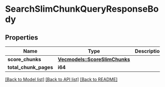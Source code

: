 # SearchSlimChunkQueryResponseBody

## Properties

Name | Type | Description | Notes
------------ | ------------- | ------------- | -------------
**score_chunks** | [**Vec<models::ScoreSlimChunks>**](ScoreSlimChunks.md) |  | 
**total_chunk_pages** | **i64** |  | 

[[Back to Model list]](../README.md#documentation-for-models) [[Back to API list]](../README.md#documentation-for-api-endpoints) [[Back to README]](../README.md)



